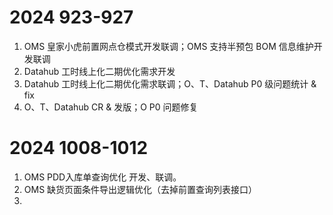 # 2024 923-927

1. OMS 皇家小虎前置网点仓模式开发联调；OMS 支持半预包 BOM 信息维护开发联调
2. Datahub 工时线上化二期优化需求开发
3. Datahub 工时线上化二期优化需求联调；O、T、Datahub P0 级问题统计 & fix
4. O、T、Datahub CR & 发版；O P0 问题修复

# 2024 1008-1012
1. OMS PDD入库单查询优化 开发、联调。
2. OMS 缺货页面条件导出逻辑优化（去掉前置查询列表接口）
3. 